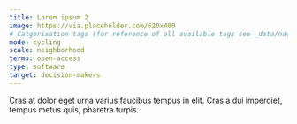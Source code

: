 ```yaml
---
title: Lorem ipsum 2
image: https://via.placeholder.com/620x400
# Catgorisation tags (for reference of all available tags see _data/navigation_tools.yml file):
mode: cycling
scale: neighborhood
terms: open-access
type: software
target: decision-makers
---
```


Cras at dolor eget urna varius faucibus tempus in elit. Cras a dui imperdiet, tempus metus quis, pharetra turpis.
